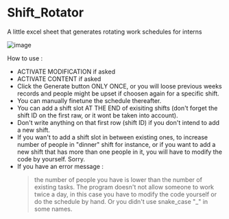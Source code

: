# Shift_Rotator
 A little excel sheet that generates rotating work schedules for interns
 
![image](https://user-images.githubusercontent.com/59659182/192485268-dfa69fbb-965e-41ed-a2ae-2bcbefe5e1f5.png)


How to use : 

- ACTIVATE MODIFICATION if asked
- ACTIVATE CONTENT if asked
- Click the Generate button ONLY ONCE, or you will loose previous weeks records and people might be upset if choosen again for a specific shift.
- You can manually finetune the schedule thereafter.  
- You can add a shift slot AT THE END of exisiting shifts (don't forget the shift ID on the first raw, or it wont be taken into account).
- Don't write anything on that first row (shift ID) if you don't intend to add a new shift.
- If you wan't to add a shift slot in between existing ones, to increase number of people in "dinner" shift for instance, or if you want to add a new shift that has more than one people in it, you will have to modify the code by yourself. Sorry. 
- If you have an error message : 
  > the number of people you have is lower than the number of existing tasks. The program doesn't not allow someone to work twice a day, in this case you have to modify the code yourself or do the schedule by hand. 
  > Or you didn't use snake_case "_" in some names.
